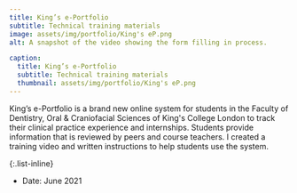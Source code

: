 ```yaml
---
title: King’s e-Portfolio
subtitle: Technical training materials
image: assets/img/portfolio/King's eP.png
alt: A snapshot of the video showing the form filling in process.

caption:
  title: King’s e-Portfolio
  subtitle: Technical training materials
  thumbnail: assets/img/portfolio/King's eP.png
---
```

King’s e-Portfolio is a brand new online system for students in the Faculty of Dentistry, Oral & Craniofacial Sciences of King's College London to track their clinical practice experience and internships. Students provide information that is reviewed by peers and course teachers. I created a training video and written instructions to help students use the system.

{:.list-inline}
- Date: June 2021
